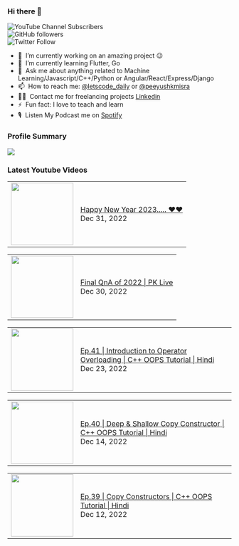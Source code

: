 ### Hi there 👋

![YouTube Channel Subscribers](https://img.shields.io/youtube/channel/subscribers/UCgmk1KXmrHXt_DO0kScyVmQ?style=social)  
![GitHub followers](https://img.shields.io/github/followers/misrapk?style=social)  
![Twitter Follow](https://img.shields.io/twitter/follow/peeyushkmisra?style=social)

- 🔭 &nbsp;I’m currently working on an amazing project :wink:
- 🌱 &nbsp;I’m currently learning Flutter, Go
- 💬 &nbsp;Ask me about anything related to Machine Learning/Javascript/C++/Python or Angular/React/Express/Django
- 📫 &nbsp;How to reach me: [@letscode_daily](https://www.instagram.com/letscode_daily/) or [@peeyushkmisra](https://www.instagram.com/peeyushkmisra/)
- 👨‍💻 &nbsp;Contact me for freelancing projects [Linkedin](https://www.linkedin.com/in/peeyushkmisra/)
- ⚡ &nbsp;Fun fact: I love to teach and learn
- 🎙 &nbsp;Listen My Podcast me on [Spotify](https://open.spotify.com/show/5HlTHA4yxnj56N1klajpQc)

### Profile Summary

![](https://github-profile-summary-cards.vercel.app/api/cards/profile-details?username=misrapk&theme=dracula)

### Latest Youtube Videos

<!-- YOUTUBE:START --><table><tr><td><a href="https://www.youtube.com/watch?v=KWo87koL7f0"><img width="140px" src="https://i.ytimg.com/vi/KWo87koL7f0/mqdefault.jpg"></a></td>
<td><a href="https://www.youtube.com/watch?v=KWo87koL7f0">Happy New Year 2023..... ❤️❤️</a><br/>Dec 31, 2022</td></tr></table>
<table><tr><td><a href="https://www.youtube.com/watch?v=deTCoetssZE"><img width="140px" src="https://i.ytimg.com/vi/deTCoetssZE/mqdefault.jpg"></a></td>
<td><a href="https://www.youtube.com/watch?v=deTCoetssZE">Final QnA of 2022 | PK Live</a><br/>Dec 30, 2022</td></tr></table>
<table><tr><td><a href="https://www.youtube.com/watch?v=KdDcPEWK4X0"><img width="140px" src="https://i.ytimg.com/vi/KdDcPEWK4X0/mqdefault.jpg"></a></td>
<td><a href="https://www.youtube.com/watch?v=KdDcPEWK4X0">Ep.41 | Introduction to Operator Overloading | C++ OOPS Tutorial |  Hindi</a><br/>Dec 23, 2022</td></tr></table>
<table><tr><td><a href="https://www.youtube.com/watch?v=6IdIRvkZhoU"><img width="140px" src="https://i.ytimg.com/vi/6IdIRvkZhoU/mqdefault.jpg"></a></td>
<td><a href="https://www.youtube.com/watch?v=6IdIRvkZhoU">Ep.40 | Deep &amp; Shallow Copy Constructor | C++ OOPS Tutorial |  Hindi</a><br/>Dec 14, 2022</td></tr></table>
<table><tr><td><a href="https://www.youtube.com/watch?v=5OrTzrVlUbU"><img width="140px" src="https://i.ytimg.com/vi/5OrTzrVlUbU/mqdefault.jpg"></a></td>
<td><a href="https://www.youtube.com/watch?v=5OrTzrVlUbU">Ep.39 | Copy Constructors | C++ OOPS Tutorial |  Hindi</a><br/>Dec 12, 2022</td></tr></table>
<!-- YOUTUBE:END -->
